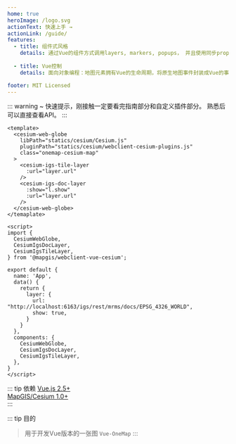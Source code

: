 ```yaml
---
home: true
heroImage: /logo.svg
actionText: 快速上手 →
actionLink: /guide/
features:
  - title: 组件式风格
    details: 通过Vue的组件方式调用layers, markers, popups， 并且使用同步props synchronized props来控制状态
  
  - title: Vue控制
    details: 面向对象编程：地图元素拥有Vue的生命周期，将原生地图事件封装成Vue的事件

footer: MIT Licensed
---
```


::: warning 
~ 快速提示，刚接触一定要看完指南部分和自定义插件部分。 熟悉后可以直接查看API。
:::

```vue
<template>
  <cesium-web-globe
    libPath="statics/cesium/Cesium.js"
    pluginPath="statics/cesium/webclient-cesium-plugins.js"
    class="onemap-cesium-map"
  >
    <cesium-igs-tile-layer
      :url="layer.url"
    />
    <cesium-igs-doc-layer
      :show="l.show"
      :url="layer.url"
    />
  </cesium-web-globe>
</temaplate>

<script>
import {
  CesiumWebGlobe,
  CesiumIgsDocLayer,
  CesiumIgsTileLayer,
} from '@mapgis/webclient-vue-cesium';

export default {
  name: 'App',
  data() {
    return {
      layer: {
        url: "http://localhost:6163/igs/rest/mrms/docs/EPSG_4326_WORLD",
        show: true,
      }
    }
  },
  components: {
    CesiumWebGlobe,
    CesiumIgsDocLayer,
    CesiumIgsTileLayer,
  },
}
</script>
```

::: tip 依赖
[Vue.js 2.5+](https://github.com/vuejs/vue)  
[MapGIS/Cesium 1.0+](https://www.npmjs.com/package/@mapgis/cesium)  
:::

::: tip 目的
> 用于开发Vue版本的一张图 `Vue-OneMap`
:::
